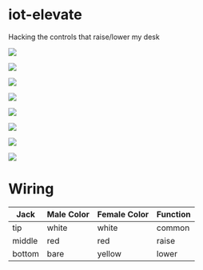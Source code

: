 # iot-elevate

Hacking the controls that raise/lower my desk

![](art/desk01.jpg)

![](art/desk02.jpg)

![](art/switch.jpg)

![](art/piboard.jpg)

![](art/parts01.jpg)

![](art/splice.jpg)

![](art/wiring.jpg)

![](art/complete.jpg)

# Wiring
  | Jack   | Male Color | Female Color | Function |
  | ----   | ----       | ----         | ----     |
  | tip    | white      | white        | common   | 
  | middle | red        | red          | raise    |
  | bottom | bare       | yellow       | lower    |
